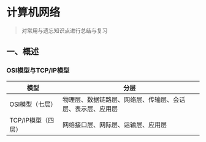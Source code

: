 # 计算机网络

> 对常用与遗忘知识点进行总结与复习

## 一、概述

### OSI模型与TCP/IP模型

| 模型               | 分层                                                       |
| ------------------ | ---------------------------------------------------------- |
| OSI模型（七层）    | 物理层、数据链路层、网络层、传输层、会话层、表示层、应用层 |
| TCP/IP模型（四层） | 网络接口层、网际层、运输层、应用层                         |



